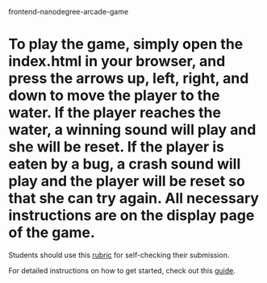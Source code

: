 frontend-nanodegree-arcade-game

To play the game, simply open the index.html in your browser, and press the arrows up, left, right, and down to move the player to the water. If the player reaches the water, a winning sound will play and she will be reset. If the player is eaten by a bug, a crash sound will play and the player will be reset so that she can try again. All necessary instructions are on the display page of the game.
===============================

Students should use this [rubric](https://www.udacity.com/course/viewer/#!/c-nd001/l-2696458597/m-2687128535) for self-checking their submission.

For detailed instructions on how to get started, check out this [guide](https://docs.google.com/document/d/1v01aScPjSWCCWQLIpFqvg3-vXLH2e8_SZQKC8jNO0Dc/pub?embedded=true).

